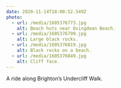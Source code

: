 ```yaml
---
date: 2020-11-14T18:00:52.549Z
photo:
  - url: /media/1605376773.jpg
    alt: Beach huts near Ovingdean Beach.
  - url: /media/1605376799.jpg
    alt: Large black rocks.
  - url: /media/1605376819.jpg
    alt: Black rocks on a beach.
  - url: /media/1605376849.jpg
    alt: Cliff face.
---
```

A ride along Brighton’s Undercliff Walk.
